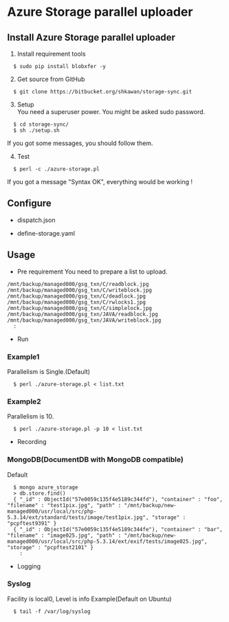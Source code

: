 # Azure Storage parallel uploader

## Install Azure Storage parallel uploader
1. Install requirement tools
```
  $ sudo pip install blobxfer -y
```

2. Get source from GitHub
```
  $ git clone https://bitbucket.org/shkawan/storage-sync.git
```

3. Setup  
  You need a superuser power. 
  You might be asked sudo password.
```
  $ cd storage-sync/
  $ sh ./setup.sh
```
  If you got some messages, you should follow them.  

4. Test
```
  $ perl -c ./azure-storage.pl
```
  If you got a message "Syntax OK", everything would be working !


## Configure
- dispatch.json

- define-storage.yaml

## Usage

- Pre requirement
You need to prepare a list to upload.
```
/mnt/backup/managed000/gsg_txn/C/readblock.jpg
/mnt/backup/managed000/gsg_txn/C/writeblock.jpg
/mnt/backup/managed000/gsg_txn/C/deadlock.jpg
/mnt/backup/managed000/gsg_txn/C/rwlocks1.jpg
/mnt/backup/managed000/gsg_txn/C/simplelock.jpg
/mnt/backup/managed000/gsg_txn/JAVA/readblock.jpg
/mnt/backup/managed000/gsg_txn/JAVA/writeblock.jpg
  :
```

- Run
### Example1
Parallelism is Single.(Default)
```
  $ perl ./azure-storage.pl < list.txt
```

### Example2
Parallelism is 10.
```
  $ perl ./azure-storage.pl -p 10 < list.txt
```

- Recording
### MongoDB(DocumentDB with MongoDB compatible)
Default
```
  $ mongo azure_storage
  > db.store.find()
  { "_id" : ObjectId("57e0059c135f4e5189c344fd"), "container" : "foo", "filename" : "test1pix.jpg", "path" : "/mnt/backup/new-managed000/usr/local/src/php-5.3.14/ext/standard/tests/image/test1pix.jpg", "storage" : "pcpftest9391" }
  { "_id" : ObjectId("57e0059c135f4e5189c344fe"), "container" : "bar", "filename" : "image025.jpg", "path" : "/mnt/backup/new-managed000/usr/local/src/php-5.3.14/ext/exif/tests/image025.jpg", "storage" : "pcpftest2101" }
    :
```

- Logging 
### Syslog
Facility is local0, Level is info
Example(Default on Ubuntu)
```
  $ tail -f /var/log/syslog
```

